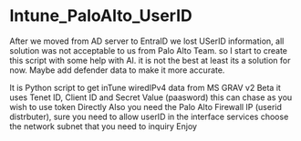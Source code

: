# Intune_PaloAlto_UserID
After we moved from AD server to EntraID we lost USerID information, all solution was not acceptable to us from Palo Alto Team. so I start to create this script with some help with AI. it is not the best at least its a solution for now. 
Maybe add defender data to make it more accurate.

It is Python script to get inTune wiredIPv4 data from MS GRAV v2 Beta
it uses Tenet ID, Client ID and Secret Value (paasword) this can chase as you wish to use token Directly
Also you need the Palo Alto Firewall IP (userid distrbuter), sure you need to allow userID in the interface services
choose the network subnet that you need to inquiry 
Enjoy
